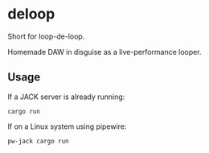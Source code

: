 # deloop

Short for loop-de-loop.

Homemade DAW in disguise as a live-performance looper.

## Usage

If a JACK server is already running:
```
cargo run
```

If on a Linux system using pipewire:
```
pw-jack cargo run
```
